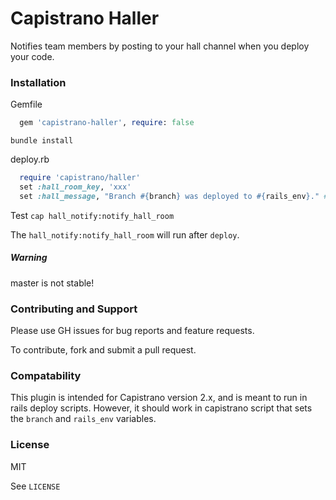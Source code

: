 # Capistrano Haller

Notifies team members by posting to your hall channel when you deploy your code.

### Installation

Gemfile
``` ruby
  gem 'capistrano-haller', require: false
```

`bundle install`

deploy.rb
``` ruby
  require 'capistrano/haller'
  set :hall_room_key, 'xxx'
  set :hall_message, "Branch #{branch} was deployed to #{rails_env}." #optional
```

Test
`cap hall_notify:notify_hall_room`

The `hall_notify:notify_hall_room` will run after `deploy`.

##### Warning
master is not stable!

### Contributing and Support

Please use GH issues for bug reports and feature requests.

To contribute, fork and submit a pull request.

### Compatability

This plugin is intended for Capistrano version 2.x, and is meant to run in rails deploy scripts.  However, it should work in capistrano script that sets the `branch` and `rails_env` variables.

### License

MIT

See `LICENSE`
